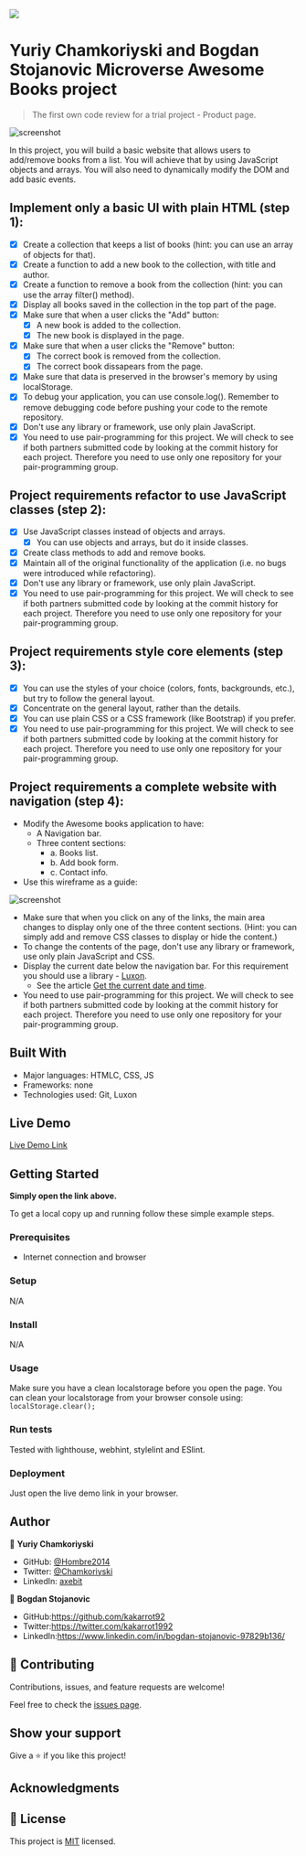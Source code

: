 ![](https://img.shields.io/badge/Microverse-blueviolet)

# Yuriy Chamkoriyski and Bogdan Stojanovic Microverse Awesome Books project

> The first own code review for a trial project - Product page.

![screenshot](./app_screenshot.png)

In this project, you will build a basic website that allows users to add/remove books from a list. You will achieve that by using JavaScript objects and arrays. You will also need to dynamically modify the DOM and add basic events.

## Implement only a basic UI with plain HTML (step 1):

- [x] Create a collection that keeps a list of books (hint: you can use an array of objects for that).
- [x] Create a function to add a new book to the collection, with title and author.
- [x] Create a function to remove a book from the collection (hint: you can use the array filter() method).
- [x] Display all books saved in the collection in the top part of the page.
- [x] Make sure that when a user clicks the "Add" button:
    - [x] A new book is added to the collection.
    - [x] The new book is displayed in the page.
- [x] Make sure that when a user clicks the "Remove" button:
    - [x] The correct book is removed from the collection.
    - [x] The correct book dissapears from the page.
- [x] Make sure that data is preserved in the browser's memory by using localStorage.
- [x] To debug your application, you can use console.log(). Remember to remove debugging code before pushing your code to the remote repository.
- [x] Don't use any library or framework, use only plain JavaScript.
- [x] You need to use pair-programming for this project. We will check to see if both partners submitted code by looking at the commit history for each project. Therefore you need to use only one repository for your pair-programming group.

## Project requirements refactor to use JavaScript classes (step 2):

- [x] Use JavaScript classes instead of objects and arrays.
  - [x] You can use objects and arrays, but do it inside classes.
- [x] Create class methods to add and remove books.
- [x] Maintain all of the original functionality of the application (i.e. no bugs were introduced while refactoring).
- [x] Don't use any library or framework, use only plain JavaScript.
- [x] You need to use pair-programming for this project. We will check to see if both partners submitted code by looking at the commit history for each project. Therefore you need to use only one repository for your pair-programming group.

## Project requirements style core elements (step 3):

- [x] You can use the styles of your choice (colors, fonts, backgrounds, etc.), but try to follow the general layout.
- [x] Concentrate on the general layout, rather than the details.
- [x] You can use plain CSS or a CSS framework (like Bootstrap) if you prefer.
- [x] You need to use pair-programming for this project. We will check to see if both partners submitted code by looking at the commit history for each project. Therefore you need to use only one repository for your pair-programming group.

## Project requirements a complete website with navigation (step 4):
- Modify the Awesome books application to have:
  - A Navigation bar.
  - Three content sections:
    - a. Books list.
    - b. Add book form.
    - c. Contact info.
- Use this wireframe as a guide:

![screenshot](./awesome_books_full_website.png)

- Make sure that when you click on any of the links, the main area changes to display only one of the three content sections. (Hint: you can simply add and remove CSS classes to display or hide the content.)
- To change the contents of the page, don't use any library or framework, use only plain JavaScript and CSS.
- Display the current date below the navigation bar. For this requirement you should use a library - [Luxon](https://moment.github.io/luxon/#/install).
  - See the article [Get the current date and time](https://moment.github.io/luxon/#/tour?id=get-the-current-date-and-time).
- You need to use pair-programming for this project. We will check to see if both partners submitted code by looking at the commit history for each project. Therefore you need to use only one repository for your pair-programming group.

## Built With

- Major languages: HTMLC, CSS, JS
- Frameworks: none
- Technologies used: Git, Luxon

## Live Demo

[Live Demo Link](https://hombre2014.github.io/Awesome_Books/)


## Getting Started

**Simply open the link above.**


To get a local copy up and running follow these simple example steps.

### Prerequisites

- Internet connection and browser

### Setup

N/A

### Install

N/A

### Usage

Make sure you have a clean localstorage before you open the page.
You can clean your localstorage from your browser console using: `localStorage.clear();`

### Run tests

Tested with lighthouse, webhint, stylelint and ESlint.

### Deployment

Just open the live demo link in your browser.

## Author

👤 **Yuriy Chamkoriyski**

- GitHub: [@Hombre2014](https://github.com/Hombre2014)
- Twitter: [@Chamkoriyski](https://twitter.com/Chamkoriyski)
- LinkedIn: [axebit](https://linkedin.com/in/axebit)

👤 **Bogdan Stojanovic**

- GitHub:https://github.com/kakarrot92
- Twitter:https://twitter.com/kakarrot1992
- LinkedIn:https://www.linkedin.com/in/bogdan-stojanovic-97829b136/

## 🤝 Contributing

Contributions, issues, and feature requests are welcome!

Feel free to check the [issues page](https://github.com/Hombre2014/Awesome_Books/issues).

## Show your support

Give a ⭐️ if you like this project!

## Acknowledgments


## 📝 License

This project is [MIT](./MIT.md) licensed.
